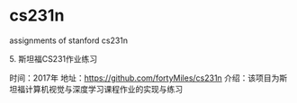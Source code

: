 # cs231n
assignments of stanford cs231n

5. 斯坦福CS231作业练习

时间：2017年
地址：https://github.com/fortyMiles/cs231n
介绍：该项目为斯坦福计算机视觉与深度学习课程作业的实现与练习
